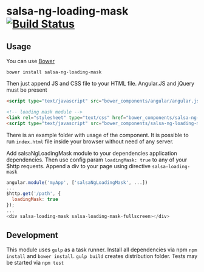 # salsa-ng-loading-mask [![Build Status](https://travis-ci.org/tomkis1/salsa-ng-loading-mask.svg?branch=master)](https://travis-ci.org/tomkis1/salsa-ng-loading-mask)


## Usage

You can use [Bower](http://bower.io/)

```
bower install salsa-ng-loading-mask
```

Then just append JS and CSS file to your HTML file. Angular.JS and jQuery must be present

```html
<script type="text/javascript" src="bower_components/angular/angular.js"></script>

<!-- loading mask module -->
<link rel="stylesheet" type="text/css" href="bower_components/salsa-ng-loading-mask/dist/loadingMask.min.css" />
<script type="text/javascript" src="bower_components/salsa-ng-loading-mask/dist/loadingMask.min.js"></script>
```

There is an example folder with usage of the component. It is possible to run ```index.html``` file inside your browser without
need of any server.

Add salsaNgLoadingMask module to your dependencies application dependencies. Then use config param ```loadingMask: true``` to
any of your $http requests. Append a div to your page using directive ```salsa-loading-mask```

```javascript
angular.module('myApp', ['salsaNgLoadingMask', ...])
...
$http.get('/path', {
  loadingMask: true
});
...
<div salsa-loading-mask salsa-loading-mask-fullscreen></div>
```

## Development
This module uses ```gulp``` as a task runner. Install all dependencies via npm ```npm install``` and ```bower install```.
```gulp build``` creates distribution folder. Tests may be started via ```npm test```